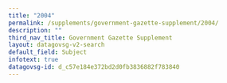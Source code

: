 ```yaml
---
title: "2004"
permalink: /supplements/government-gazette-supplement/2004/
description: ""
third_nav_title: Government Gazette Supplement
layout: datagovsg-v2-search
default_field: Subject
infotext: true
datagovsg-id: d_c57e184e372bd2d0fb3836882f783840
---
```


